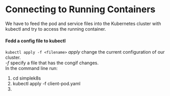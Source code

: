 # Connecting to Running Containers
We have to feed the pod and service files into the Kubernetes cluster with kubectl and try to access the running container.  
#### Fedd a config file to kubectl
```kubectl apply -f <filename>```
*apply* change the current configuration of our cluster.  
*-f* specify a file that has the congif changes.  
In the command line run:  
1. cd simplek8s  
2. kubectl apply -f client-pod.yaml  
3. 
